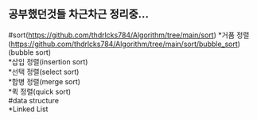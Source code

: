 공부했던것들 차근차근 정리중...        
---------------------------------------
  
#sort(https://github.com/thdrlcks784/Algorithm/tree/main/sort)
  *거품 정렬(https://github.com/thdrlcks784/Algorithm/tree/main/sort/bubble_sort)(bubble sort)  
  *삽입 정렬(insertion sort)  
  *선택 정렬(select sort)  
  *합병 정렬(merge sort)  
  *퀵 정렬(quick sort)  
#data structure  
  *Linked List  
